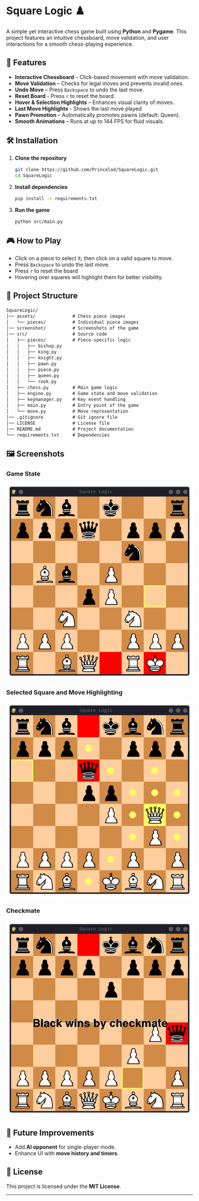 # Square Logic ♟️  

A simple yet interactive chess game built using **Python** and **Pygame**. This project features an intuitive chessboard, move validation, and user interactions for a smooth chess-playing experience.  

## 📌 Features  

- **Interactive Chessboard** – Click-based movement with move validation.  
- **Move Validation** – Checks for legal moves and prevents invalid ones.  
- **Undo Move** – Press `Backspace` to undo the last move.
- **Reset Board** - Press `r` to reset the board.  
- **Hover & Selection Highlights** – Enhances visual clarity of moves.
- **Last Move Highlights** - Shows the last move played  
- **Pawn Promotion** – Automatically promotes pawns (default: Queen).  
- **Smooth Animations** – Runs at up to 144 FPS for fluid visuals.  

## 🛠️ Installation  

1. **Clone the repository**  
   ```bash
   git clone https://github.com/Princelad/SquareLogic.git
   cd SquareLogic
   ```  
2. **Install dependencies**  
   ```bash
   pip install -r requirements.txt
   ```  
3. **Run the game**  
   ```bash
   python src/main.py
   ```  

## 🎮 How to Play  

- Click on a piece to select it, then click on a valid square to move.  
- Press `Backspace` to undo the last move.
- Press `r` to reset the board  
- Hovering over squares will highlight them for better visibility.  

## 📁 Project Structure  

```
SquareLogic/
│── assets/              # Chess piece images
│   └── pieces/          # Individual piece images
│── screenshot/          # Screenshots of the game
│── src/                 # Source code
│   ├── pieces/          # Piece-specific logic
│   │   ├── bishop.py
│   │   ├── king.py
│   │   ├── knight.py
│   │   ├── pawn.py
│   │   ├── piece.py
│   │   ├── queen.py
│   │   └── rook.py
│   ├── chess.py         # Main game logic
│   ├── engine.py        # Game state and move validation
│   ├── keymanager.py    # Key event handling
│   ├── main.py          # Entry point of the game
│   └── move.py          # Move representation
│── .gitignore           # Git ignore file
│── LICENSE              # License file
│── README.md            # Project documentation
└── requirements.txt     # Dependencies
```

## 🖼️ Screenshots  

### Game State
![Game State](screenshot/Game_state.png)

### Selected Square and Move Highlighting
![Highlighting](screenshot/highlighting.png)

### Checkmate
![Checkmate](screenshot/Checkmate.png)
## 🚀 Future Improvements  

- Add **AI opponent** for single-player mode.   
- Enhance UI with **move history and timers**.  

## 📜 License  

This project is licensed under the **MIT License**.  

---
